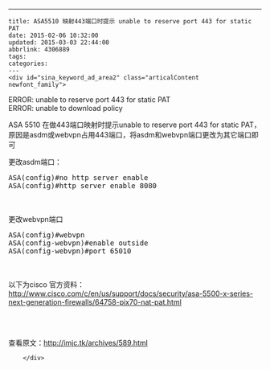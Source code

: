 ---
    title: ASA5510 映射443端口时提示 unable to reserve port 443 for static PAT
    date: 2015-02-06 10:32:00
    updated: 2015-03-03 22:44:00
    abbrlink: 4306889
    tags:
    categories:
    ---
    <div id="sina_keyword_ad_area2" class="articalContent   newfont_family">
<p><img src="/images/blog/011309205333080.png" alt="" /><br />
ERROR: unable to reserve port 443 for static PAT<br />
ERROR: unable to download policy</p>
<p>ASA 5510 在做443端口映射时提示unable to reserve port 443 for static
PAT，原因是asdm或webvpn占用443端口，将asdm和webvpn端口更改为其它端口即可</p>
<p>更改asdm端口：</p>
<div class="cnblogs_Highlighter">
<pre class="brush:objc;gutter:true;">ASA(config)#no http server enable
ASA(config)#http server enable 8080
</pre>
</div>
<p>　　</p>
<p>更改webvpn端口</p>
<div class="cnblogs_Highlighter">
<pre class="brush:objc;gutter:true;">ASA(config)#webvpn
ASA(config-webvpn)#enable outside
ASA(config-webvpn)#port 65010
</pre>
</div>
<p>　　</p>
<p>以下为cisco 官方资料：<br />
<a title="http://www.cisco.com/c/en/us/support/docs/security/asa-5500-x-series-next-generation-firewalls/64758-pix70-nat-pat.html" href="http://www.cisco.com/c/en/us/support/docs/security/asa-5500-x-series-next-generation-firewalls/64758-pix70-nat-pat.html" rel="nofollow">
http://www.cisco.com/c/en/us/support/docs/security/asa-5500-x-series-next-generation-firewalls/64758-pix70-nat-pat.html</a></p>
<p><img src="http://images.cnitblog.com/blog/725676/201503/011303151433210.jpg" alt="" /></p>
<p>&nbsp;<br />
<br />
查看原文：<a href="http://imjc.tk/archives/589.html" rel="nofollow">http://imjc.tk/archives/589.html</a></p>




							
		</div>
    